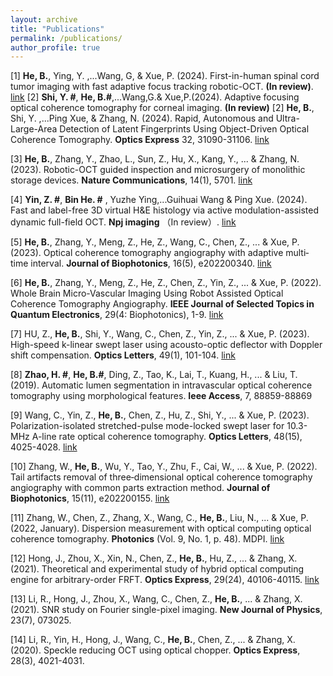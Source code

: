 ```yaml
---
layout: archive
title: "Publications"
permalink: /publications/
author_profile: true
---
```

[1] **He, B.**, Ying, Y. ,...Wang, G,  & Xue, P. (2024). First-in-human spinal cord tumor imaging with fast adaptive focus tracking robotic-OCT. **(In review)**.
[link](https://export.arxiv.org/abs/2410.21809)
[2] **Shi, Y. #**, **He, B.#**,...Wang,G.& Xue,P.(2024). Adaptive focusing optical coherence tomography for corneal imaging. **(In review)**
[2] **He, B.**, Shi, Y. ,...Ping Xue,  & Zhang, N. (2024). Rapid, Autonomous and Ultra-Large-Area Detection of Latent Fingerprints Using Object-Driven Optical Coherence Tomography. **Optics Express**  32, 31090-31106.
[link](https://opg.optica.org/oe/fulltext.cfm?uri=oe-32-18-31090&id=554537)

[3] **He, B.**, Zhang, Y., Zhao, L., Sun, Z., Hu, X., Kang, Y., ... & Zhang, N. (2023). Robotic-OCT guided inspection and microsurgery of monolithic storage devices. **Nature Communications**, 14(1), 5701.
[link](https://www.nature.com/articles/s41467-023-41498-x)

[4] **Yin, Z. #**, **Bin He. #** , Yuzhe Ying,...Guihuai Wang & Ping Xue. (2024). Fast and label-free 3D virtual H&E histology via active modulation-assisted dynamic full-field OCT. **Npj imaging** （In review）.
[link](https://arxiv.org/abs/2404.19641)

[5] **He, B.**, Zhang, Y., Meng, Z., He, Z., Wang, C., Chen, Z., ... & Xue, P. (2023). Optical coherence tomography angiography with adaptive multi‐time interval. **Journal of Biophotonics**, 16(5), e202200340.
[link](https://onlinelibrary.wiley.com/doi/abs/10.1002/jbio.202200340)

[6] **He, B.**, Zhang, Y., Meng, Z., He, Z., Chen, Z., Yin, Z., ... & Xue, P. (2022). Whole Brain Micro-Vascular Imaging Using Robot Assisted Optical Coherence Tomography Angiography. **IEEE Journal of Selected Topics in Quantum Electronics**, 29(4: Biophotonics), 1-9.
[link](https://ieeexplore.ieee.org/document/9991088)

[7] HU, Z., **He, B.**, Shi, Y., Wang, C., Chen, Z., Yin, Z., ... & Xue, P. (2023). High-speed k-linear swept laser using acousto-optic deflector with Doppler shift compensation. **Optics Letters**, 49(1), 101-104.
[link](https://opg.optica.org/ol/upcoming_pdf.cfm?id=513516)

[8] **Zhao, H. #**, **He, B.#**, Ding, Z., Tao, K., Lai, T., Kuang, H., ... & Liu, T. (2019). Automatic lumen segmentation in intravascular optical coherence tomography using morphological features. **Ieee Access**, 7, 88859-88869

[9] Wang, C., Yin, Z., **He, B.**, Chen, Z., Hu, Z., Shi, Y., ... & Xue, P. (2023). Polarization-isolated stretched-pulse mode-locked swept laser for 10.3-MHz A-line rate optical coherence tomography. **Optics Letters**, 48(15), 4025-4028.
[link](https://opg.optica.org/ol/abstract.cfm?uri=ol-48-15-4025)

[10] Zhang, W., **He, B.**, Wu, Y., Tao, Y., Zhu, F., Cai, W., ... & Xue, P. (2022). Tail artifacts removal of three‐dimensional optical coherence tomography angiography with common parts extraction method. **Journal of Biophotonics**, 15(11), e202200155.
[link](https://onlinelibrary.wiley.com/doi/10.1002/jbio.202200155)

[11] Zhang, W., Chen, Z., Zhang, X., Wang, C., **He, B.**, Liu, N., ... & Xue, P. (2022, January). Dispersion measurement with optical computing optical coherence tomography.  **Photonics** (Vol. 9, No. 1, p. 48). MDPI.
[link](https://www.mdpi.com/2304-6732/9/1/48)

[12] Hong, J., Zhou, X., Xin, N., Chen, Z., **He, B.**, Hu, Z., ... & Zhang, X. (2021). Theoretical and experimental study of hybrid optical computing engine for arbitrary-order FRFT. **Optics Express**, 29(24), 40106-40115.
[link](https://opg.optica.org/oe/fulltext.cfm?uri=oe-29-24-40106&id=464902)

[13] Li, R., Hong, J., Zhou, X., Wang, C., Chen, Z., **He, B.**, ... & Zhang, X. (2021). SNR study on Fourier single-pixel imaging. **New Journal of Physics**, 23(7), 073025.

[14] Li, R., Yin, H., Hong, J., Wang, C., **He, B.**, Chen, Z., ... & Zhang, X. (2020). Speckle reducing OCT using optical chopper. **Optics Express**, 28(3), 4021-4031.








